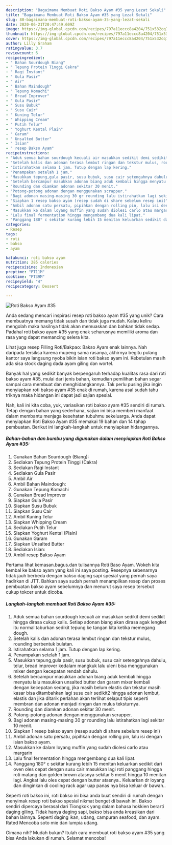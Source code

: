 ```yaml
---
description: "Bagaimana Membuat Roti Bakso Ayam #35 yang Lezat Sekali"
title: "Bagaimana Membuat Roti Bakso Ayam #35 yang Lezat Sekali"
slug: 80-bagaimana-membuat-roti-bakso-ayam-35-yang-lezat-sekali
date: 2020-06-21T20:47:49.609Z
image: https://img-global.cpcdn.com/recipes/797a11eccc8a4204/751x532cq70/roti-bakso-ayam-35-foto-resep-utama.jpg
thumbnail: https://img-global.cpcdn.com/recipes/797a11eccc8a4204/751x532cq70/roti-bakso-ayam-35-foto-resep-utama.jpg
cover: https://img-global.cpcdn.com/recipes/797a11eccc8a4204/751x532cq70/roti-bakso-ayam-35-foto-resep-utama.jpg
author: Lilly Graham
ratingvalue: 3.7
reviewcount: 6
recipeingredient:
- " Bahan Sourdough Biang"
- " Tepung Protein Tinggi Cakra"
- " Ragi Instant"
- " Gula Pasir"
- " Air"
- " Bahan Maindough"
- " Tepung Komachi"
- " Bread Improver"
- " Gula Pasir"
- " Susu Bubuk"
- " Susu Cair"
- " Kuning Telur"
- " Whipping Cream"
- " Putih Telur"
- " Yoghurt Kental Plain"
- " Garam"
- " Unsalted Butter"
- " Isian"
- " resep Bakso Ayam"
recipeinstructions:
- "Aduk semua bahan sourdough kecuali air masukkan sedikit demi sedikit hingga dirasa cukup kalis. Setiap adonan biang akan dirasa agak lengket itu normal taburkan sedikit tepung ke tangan kita ketika memegang dough."
- "Setelah kalis dan adonan terasa lembut ringan dan tekstur mulus, rounding berbentuk bulatan."
- "Istirahatkan selama 1 jam. Tutup dengan lap kering."
- "Penampakan setelah 1 jam."
- "Masukkan tepung,gula pasir, susu bubuk, susu cair setengahnya dahulu, telur, bread improver kedalam mangkuk lalu uleni bisa menggunakan mixer dengan kecepatan rendah dahulu."
- "Setelah bercampur masukkan adonan biang aduk kembali hingga menyatu lalu masukkan unsalted butter dan garam mixer kembali dengan kecepatan sedang, jika masih belum elastis dan tekstur masih kasar bisa ditambahkan lagi susu cair sedikit2 hingga adonan lembut, elastis dan jika ditarik perlahan akan terlihat selaput tipis seperti membran dan adonan menjadi ringan dan mulus teksturnya."
- "Rounding dan diamkan adonan sekitar 30 menit."
- "Potong-potong adonan dengan menggunakan scrapper."
- "Bagi adonan masing-masing 30 gr rounding lalu istirahatkan lagi sekitar 10 menit."
- "Siapkan 1 resep bakso ayam (resep sudah di share sebelum resep ini)"
- "Ambil adonan satu persatu, pipihkan dengan rolling pin, lalu isi dengan isian bakso ayam."
- "Masukkan ke dalam loyang muffin yang sudah diolesi carlo atau margarin"
- "Lalu final fermentation hingga mengembang dua kali lipat."
- "Panggang 180° c sekitar kurang lebih 15 menitan keluarkan sedikit dari oven oles cepat dengan susu cair masukkan lagi roti panggang hingga roti matang dan golden brown atasnya sekitar 5 menit hingga 10 menitan lagi. Angkat lalu oles cepat dengan butter atasnya.. Keluarkan dr loyang dan dinginkan di cooling rack agar uap panas nya bisa keluar dr bawah.."
categories:
- Resep
tags:
- roti
- bakso
- ayam

katakunci: roti bakso ayam 
nutrition: 285 calories
recipecuisine: Indonesian
preptime: "PT11M"
cooktime: "PT39M"
recipeyield: "4"
recipecategory: Dessert

---
```



![Roti Bakso Ayam #35](https://img-global.cpcdn.com/recipes/797a11eccc8a4204/751x532cq70/roti-bakso-ayam-35-foto-resep-utama.jpg)

Anda sedang mencari inspirasi resep roti bakso ayam #35 yang unik? Cara membuatnya memang tidak susah dan tidak juga mudah. Kalau keliru mengolah maka hasilnya tidak akan memuaskan dan bahkan tidak sedap. Padahal roti bakso ayam #35 yang enak seharusnya memiliki aroma dan rasa yang dapat memancing selera kita.

Lihat juga resep Filling Roti/Bakpao: Bakso Ayam enak lainnya. Nah daripada tersiksa karena mupeng sama rasanya, akhirnya begitu pulang kantor saya langsung nyoba bikin isian roti bakso ayam ini. Kebetulan masih ada sisa stock daging dada ayam giling dan wortel.

Banyak hal yang sedikit banyak berpengaruh terhadap kualitas rasa dari roti bakso ayam #35, mulai dari jenis bahan, kemudian pemilihan bahan segar sampai cara membuat dan menghidangkannya. Tak perlu pusing jika ingin menyiapkan roti bakso ayam #35 enak di rumah, karena asal sudah tahu triknya maka hidangan ini dapat jadi sajian spesial.


Nah, kali ini kita coba, yuk, variasikan roti bakso ayam #35 sendiri di rumah. Tetap dengan bahan yang sederhana, sajian ini bisa memberi manfaat dalam membantu menjaga kesehatan tubuhmu sekeluarga. Anda dapat menyiapkan Roti Bakso Ayam #35 memakai 19 bahan dan 14 tahap pembuatan. Berikut ini langkah-langkah untuk menyiapkan hidangannya.

<!--inarticleads1-->

##### Bahan-bahan dan bumbu yang digunakan dalam menyiapkan Roti Bakso Ayam #35:

1. Gunakan  Bahan Sourdough (Biang):
1. Sediakan  Tepung Protein Tinggi (Cakra)
1. Sediakan  Ragi Instant
1. Sediakan  Gula Pasir
1. Ambil  Air
1. Ambil  Bahan Maindough:
1. Gunakan  Tepung Komachi
1. Gunakan  Bread Improver
1. Siapkan  Gula Pasir
1. Siapkan  Susu Bubuk
1. Siapkan  Susu Cair
1. Ambil  Kuning Telur
1. Siapkan  Whipping Cream
1. Sediakan  Putih Telur
1. Siapkan  Yoghurt Kental (Plain)
1. Gunakan  Garam
1. Siapkan  Unsalted Butter
1. Sediakan  Isian:
1. Ambil  resep Bakso Ayam


Pertama lihat kemasan.bagus.dan tulisannya Roti Baso Ayam. Wokeh kita kembal ke bakso ayam yang kali ini saya posting. Resepnya sebenarnya tidak jauh berbeda dengan bakso daging sapi spesial yang pernah saya hadirkan di JTT. Bahkan saya sudah pernah menampilkan resep dan proses pembuatan bakso ayam sebelumnya dan menurut saya resep tersebut cukup tokcer untuk dicoba. 

<!--inarticleads2-->

##### Langkah-langkah membuat Roti Bakso Ayam #35:

1. Aduk semua bahan sourdough kecuali air masukkan sedikit demi sedikit hingga dirasa cukup kalis. Setiap adonan biang akan dirasa agak lengket itu normal taburkan sedikit tepung ke tangan kita ketika memegang dough.
1. Setelah kalis dan adonan terasa lembut ringan dan tekstur mulus, rounding berbentuk bulatan.
1. Istirahatkan selama 1 jam. Tutup dengan lap kering.
1. Penampakan setelah 1 jam.
1. Masukkan tepung,gula pasir, susu bubuk, susu cair setengahnya dahulu, telur, bread improver kedalam mangkuk lalu uleni bisa menggunakan mixer dengan kecepatan rendah dahulu.
1. Setelah bercampur masukkan adonan biang aduk kembali hingga menyatu lalu masukkan unsalted butter dan garam mixer kembali dengan kecepatan sedang, jika masih belum elastis dan tekstur masih kasar bisa ditambahkan lagi susu cair sedikit2 hingga adonan lembut, elastis dan jika ditarik perlahan akan terlihat selaput tipis seperti membran dan adonan menjadi ringan dan mulus teksturnya.
1. Rounding dan diamkan adonan sekitar 30 menit.
1. Potong-potong adonan dengan menggunakan scrapper.
1. Bagi adonan masing-masing 30 gr rounding lalu istirahatkan lagi sekitar 10 menit.
1. Siapkan 1 resep bakso ayam (resep sudah di share sebelum resep ini)
1. Ambil adonan satu persatu, pipihkan dengan rolling pin, lalu isi dengan isian bakso ayam.
1. Masukkan ke dalam loyang muffin yang sudah diolesi carlo atau margarin
1. Lalu final fermentation hingga mengembang dua kali lipat.
1. Panggang 180° c sekitar kurang lebih 15 menitan keluarkan sedikit dari oven oles cepat dengan susu cair masukkan lagi roti panggang hingga roti matang dan golden brown atasnya sekitar 5 menit hingga 10 menitan lagi. Angkat lalu oles cepat dengan butter atasnya.. Keluarkan dr loyang dan dinginkan di cooling rack agar uap panas nya bisa keluar dr bawah..


Seperti roti bakso ini, roti bakso ini bisa anda buat sendiri di rumah dengan menyimak resep roti bakso spesial nikmat benget di bawah ini. Bakso sendiri dipercaya berasal dari Tiongkok yang dalam bahasa hokkien berarti daging giling. Tidak hanya daging sapi, bakso bisa anda kreasikan dari bahan lainnya. Seperti daging ikan, udang, campuran seafood, dan ayam. Rated Mencoba soto mie dan lumpia udang. 

Gimana nih? Mudah bukan? Itulah cara membuat roti bakso ayam #35 yang bisa Anda lakukan di rumah. Selamat mencoba!
